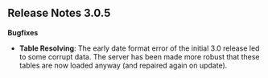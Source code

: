 ## Release Notes 3.0.5

**Bugfixes**

- **Table Resolving**: The early date format error of the initial 3.0 release led to some corrupt data. The server has been made more robust that these tables are now loaded anyway (and repaired again on update).

